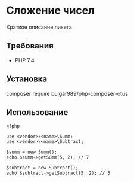 # Сложение чисел

Краткое описание пикета

## Требования

- PHP 7.4

## Установка

composer require bulgar989/php-composer-otus

## Использование

    <?php

    use <vendor>\<name>\Summ;
    use <vendor>\<name>\Subtract;

    $summ = new Summ();
    echo $summ->getSumm(5, 2); // 7

    $subtract = new Subtract();
    echo $subtract->getSubtract(5, 2); // 3